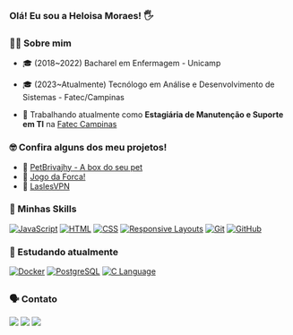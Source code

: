 ### Olá! Eu sou a Heloisa Moraes! 🖐

### ✍🏻 Sobre mim

- 🎓 (2018~2022) Bacharel em Enfermagem - Unicamp
- 🎓 (2023~Atualmente) Tecnólogo em Análise e Desenvolvimento de Sistemas - Fatec/Campinas

- 💼 Trabalhando atualmente como **Estagiária de Manutenção e Suporte em TI** na [Fatec Campinas](https://fateccampinas.com.br/site/)

### 🤓 Confira alguns dos meu projetos!

- 💾 [PetBrivajhy - A box do seu pet](https://github.com/Hellmore/pet_crud)
- 💾 [Jogo da Forca!](https://github.com/Hellmore/forca)
- 💾 [LaslesVPN](https://github.com/Hellmore/lasles-vpn?tab=readme-ov-file)

### 🚀 Minhas Skills

[![JavaScript](https://img.shields.io/badge/JavaScript-yellow?logo=javascript&logoColor=white)](https://developer.mozilla.org/en-US/docs/Web/JavaScript)
[![HTML](https://img.shields.io/badge/HTML-%23E34F26?logo=html5&logoColor=white)](https://developer.mozilla.org/en-US/docs/Web/HTML)
[![CSS](https://img.shields.io/badge/CSS-%231572B6?logo=css3&logoColor=white)](https://developer.mozilla.org/en-US/docs/Web/CSS)
[![Responsive Layouts](https://img.shields.io/badge/Responsive_Layouts-%23000000?logo=css3&logoColor=white&textColor=white)](https://developer.mozilla.org/en-US/docs/Web/CSS/Media_Queries/Using_media_queries)
[![Git](https://img.shields.io/badge/Git-%23F05032?logo=git&logoColor=white)](https://git-scm.com/)
[![GitHub](https://img.shields.io/badge/GitHub-%23181717?logo=github&logoColor=white)](https://github.com/)



### 🌱 Estudando atualmente


[![Docker](https://img.shields.io/badge/Docker-%230db7ed?logo=docker&logoColor=white&labelColor=%230db7ed)](https://www.docker.com/)
[![PostgreSQL](https://img.shields.io/badge/PostgreSQL-%23336791?logo=postgresql&logoColor=white)](https://www.postgresql.org/)
[![C Language](https://img.shields.io/badge/C%20Language-%23A8B9CC?logo=c&logoColor=white&labelColor=%23A8B9CC)](https://learn.microsoft.com/pt-br/cpp/c-language/?view=msvc-170)                

##

### 🗣 Contato

<div>
  <a href="https://instagram.com/hellmor.e" target="_blank"><img src="https://img.shields.io/badge/Instagram-E4405F?style=for-the-badge&logo=instagram&logoColor=white" target="_blank"></a>
  <a href = "mailto:heloisa.rfm@gmail.com"><img src="https://img.shields.io/badge/-Gmail-%23333?style=for-the-badge&logo=gmail&logoColor=white" alvo ="_blank"></a>
  <a href="https://www.linkedin.com/in/hellmore" target="_blank"><img src="https://img.shields.io/badge/LinkedIn-0077B5?style=for-the-badge&logo=linkedin&logoColor=white" target="_blank"></a>
</div>
